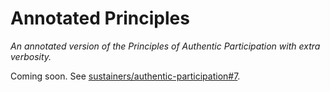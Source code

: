 # Annotated Principles

_An annotated version of the Principles of Authentic Participation with extra verbosity._

Coming soon.
See [sustainers/authentic-participation#7](https://github.com/sustainers/authentic-participation/issues/7).
